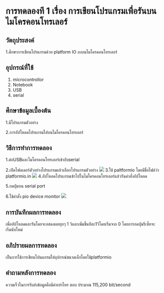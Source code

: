 # การทดลองที 1 เรื่อง การเขียนโปรแกรมเพื่อรันบนไมโครคอนโทรเลอร์
## วัตถุประสงค์
1.ศึกษาการเขียนโปรแกรมด้วย platform IO ลงบนไมโครคอนโทรเลอร์
## อุปกรณ์ที่ใช้
1. microcontrollor
2. Notebook 
3. USB
4. serial
## ศึกษาข้อมูลเบื้องต้น
1.มีโปรแกรมตัวอย่าง

2.การอัปโหลดโปรแกรมใส่บนไมโครคอนโทรเลอร์
## วิธีการทําการทดลอง
1.ต่อUSBและไมโครคอนโทรเลอร์เข้ากับserial

2.เปิดโฟลเดอร์ตัวอย่างโปรแกรมแล้วเลือกโปรแกรมตัวอย่าง
![](https://user-images.githubusercontent.com/80879956/112443248-4ef56480-8d7f-11eb-8c8d-ed8ae698afce.jpg)
3.ใช้ paltformio โดยมีชื่อไฟล์ว่า platformio.in
![](https://user-images.githubusercontent.com/80879956/112443260-5157be80-8d7f-11eb-8da9-396bee809f5b.jpg)
4.อัปโหลดโปรแกรมเข้าไปในไมโครคอนโทรเลอร์แล้วรันคำสั่งอัปโหลด

5.กดปุ่มบน serial port

6.ใช้คำสั่ง pio device monitor 
![](https://user-images.githubusercontent.com/80879956/112443287-59176300-8d7f-11eb-9a6b-54a024fdaa02.jpg)
## การบันทึกผลการทดลอง
เพื่ออัปโหลดและรันโดยจะอสดงผลทุกๆ 1 วิและเพิ่มขึ้นทีละ1วิโดยเริ่มจาก 0  โดยการกดปุ่มรีเซ็ทจะเริ่มนับใหม่
## อภิปรายผลการทดลอง
เป็นการใช้การเขียนโปนแกรมใส่อุปกรณ์ขนาดเล็กโดยใช้platformio
## คําถามหลังการทดลอง
ความเร็วในการรับส่งข้อมูลคือมีค่าเท่าไหร ตอบ ประมาณ 115,200 bit/second

